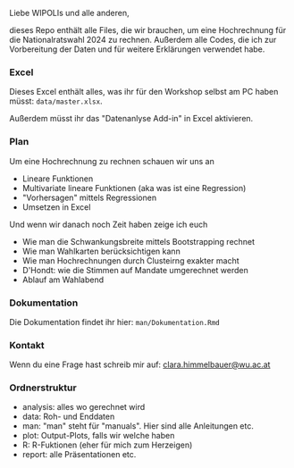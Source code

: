 Liebe WIPOLIs und alle anderen,

dieses Repo enthält alle Files, die wir brauchen, um eine Hochrechnung für die Nationalratswahl 2024 zu rechnen.
Außerdem alle Codes, die ich zur Vorbereitung der Daten und für weitere Erklärungen verwendet habe.

### Excel

Dieses Excel enthält alles, was ihr für den Workshop selbst am PC haben müsst: `data/master.xlsx`.

Außerdem müsst ihr das "Datenanlyse Add-in" in Excel aktivieren.

### Plan

Um eine Hochrechnung zu rechnen schauen wir uns an
- Lineare Funktionen
- Multivariate lineare Funktionen (aka was ist eine Regression)
- "Vorhersagen" mittels Regressionen
- Umsetzen in Excel

Und wenn wir danach noch Zeit haben zeige ich euch
- Wie man die Schwankungsbreite mittels Bootstrapping rechnet
- Wie man Wahlkarten berücksichtigen kann
- Wie man Hochrechnungen durch Clusteirng exakter macht
- D'Hondt: wie die Stimmen auf Mandate umgerechnet werden
- Ablauf am Wahlabend

### Dokumentation

Die Dokumentation findet ihr hier: `man/Dokumentation.Rmd` 

### Kontakt

Wenn du eine Frage hast schreib mir auf: clara.himmelbauer@wu.ac.at

### Ordnerstruktur

- analysis: alles wo gerechnet wird
- data: Roh- und Enddaten
- man: "man" steht für "manuals". Hier sind alle Anleitungen etc.
- plot: Output-Plots, falls wir welche haben
- R: R-Fuktionen (eher für mich zum Herzeigen)
- report: alle Präsentationen etc.

